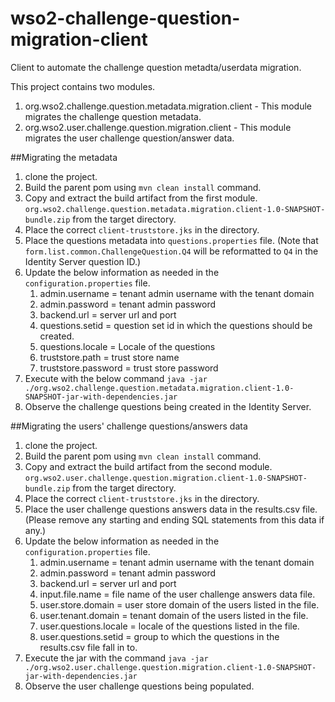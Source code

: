 # wso2-challenge-question-migration-client
Client to automate the challenge question metadta/userdata migration.

This project contains two modules.
1. org.wso2.challenge.question.metadata.migration.client - This module migrates the challenge question metadata.
2. org.wso2.user.challenge.question.migration.client - This module migrates the user challenge question/answer data.

##Migrating the metadata
1. clone the project.
2. Build the parent pom using `mvn clean install` command.
3. Copy and extract the build artifact from the first module. `org.wso2.challenge.question.metadata.migration.client-1.0-SNAPSHOT-bundle.zip` from the target directory.
4. Place the correct `client-truststore.jks` in the directory.
5. Place the questions metadata into `questions.properties` file.
(Note that `form.list.common.ChallengeQuestion.Q4` will be reformatted to `Q4` in the Identity Server question ID.)
6. Update the below information as needed in the `configuration.properties` file.
    1. admin.username = tenant admin username with the tenant domain
    2. admin.password = tenant admin password
    3. backend.url = server url and port
    4. questions.setid = question set id in which the questions should be created.
    5. questions.locale = Locale of the questions
    6. truststore.path = trust store name
    7. truststore.password = trust store password
7. Execute with the below command `java -jar ./org.wso2.challenge.question.metadata.migration.client-1.0-SNAPSHOT-jar-with-dependencies.jar`
8. Observe the challenge questions being created in the Identity Server.

##Migrating the users' challenge questions/answers data
1. clone the project.
2. Build the parent pom using `mvn clean install` command.
3. Copy and extract the build artifact from the second module. `org.wso2.user.challenge.question.migration.client-1.0-SNAPSHOT-bundle.zip` from the target directory.
4. Place the correct `client-truststore.jks` in the directory.
5. Place the user challenge questions answers data in the results.csv file.
(Please remove any starting and ending SQL statements from this data if any.)
6. Update the below information as needed in the `configuration.properties` file.
    1. admin.username = tenant admin username with the tenant domain
    2. admin.password = tenant admin password
    3. backend.url = server url and port
    4. input.file.name = file name of the user challenge answers data file.
    5. user.store.domain = user store domain of the users listed in the file.
    6. user.tenant.domain = tenant domain of the users listed in the file.
    7. user.questions.locale = locale of the questions listed in the file.
    8. user.questions.setid = group to which the questions in the results.csv file fall in to.
7. Execute the jar with the command `java -jar ./org.wso2.user.challenge.question.migration.client-1.0-SNAPSHOT-jar-with-dependencies.jar`
8. Observe the user challenge questions being populated.
